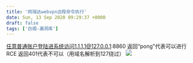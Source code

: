 ```yaml
---
title: '网瑞达webvpn远程命令执行'
date: Sun, 13 Sep 2020 09:29:37 +0000
draft: false
tags: ['白阁-漏洞库']
---
```


任意普通账户登陆进系统访问1.1.1.1@127.0.0.1:8860 返回“pong"代表可以进行RCE 返回401代表不可以（用域名解析到127绕过） [![](https://www.bylibrary.cn/wp-content/uploads/2020/09/wp_editor_md_23b069a88b11663a67f4a8178d94362e.jpg)](https://www.bylibrary.cn/wp-content/uploads/2020/09/wp_editor_md_23b069a88b11663a67f4a8178d94362e.jpg)